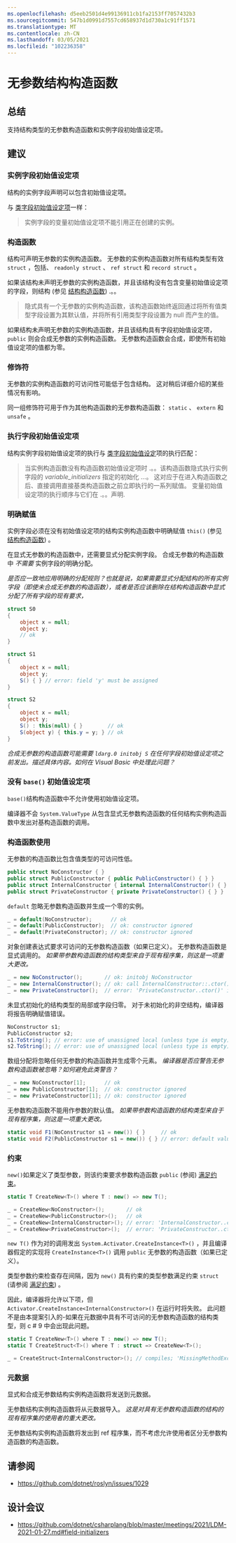 ```yaml
---
ms.openlocfilehash: d5eeb2501d4e99136911cb1fa2153ff7057432b3
ms.sourcegitcommit: 547b1d0991d7557cd658937d1d730a1c91ff1571
ms.translationtype: MT
ms.contentlocale: zh-CN
ms.lasthandoff: 03/05/2021
ms.locfileid: "102236358"
---
```

# <a name="parameterless-struct-constructors"></a>无参数结构构造函数

## <a name="summary"></a>总结

支持结构类型的无参数构造函数和实例字段初始值设定项。

## <a name="proposal"></a>建议

### <a name="instance-field-initializers"></a>实例字段初始值设定项
结构的实例字段声明可以包含初始值设定项。

与 [类字段初始值设定项](https://github.com/dotnet/csharplang/blob/master/spec/classes.md#instance-field-initialization)一样：
> 实例字段的变量初始值设定项不能引用正在创建的实例。 

### <a name="constructors"></a>构造函数
结构可声明无参数的实例构造函数。
无参数的实例构造函数对所有结构类型有效 `struct` ，包括、 `readonly struct` 、 `ref struct` 和 `record struct` 。

如果该结构未声明无参数的实例构造函数，并且该结构没有包含变量初始值设定项的字段，则结构 (参见 [结构构造函数](https://github.com/dotnet/csharplang/blob/master/spec/structs.md#constructors)) .。。
> 隐式具有一个无参数的实例构造函数，该构造函数始终返回通过将所有值类型字段设置为其默认值，并将所有引用类型字段设置为 null 而产生的值。

如果结构未声明无参数的实例构造函数，并且该结构具有字段初始值设定项， `public` 则会合成无参数的实例构造函数。
无参数构造函数会合成，即使所有初始值设定项的值都为零。

### <a name="modifiers"></a>修饰符
无参数的实例构造函数的可访问性可能低于包含结构。
这对稍后详细介绍的某些情况有影响。

同一组修饰符可用于作为其他构造函数的无参数构造函数： `static` 、 `extern` 和 `unsafe` 。

### <a name="executing-field-initializers"></a>执行字段初始值设定项
结构实例字段初始值设定项的执行与 [类字段初始值设定](https://github.com/dotnet/csharplang/blob/master/spec/classes.md#instance-variable-initializers)项的执行匹配：
> 当实例构造函数没有构造函数初始值设定项时 .。。该构造函数隐式执行实例字段的 _variable_initializers_ 指定的初始化 ...。 这对应于在进入构造函数之后、直接调用直接基类构造函数之前立即执行的一系列赋值。 变量初始值设定项的执行顺序与它们在 .。。声明.

### <a name="definite-assignment"></a>明确赋值
实例字段必须在没有初始值设定项的结构实例构造函数中明确赋值 `this()` (参见 [结构构造函数](https://github.com/dotnet/csharplang/blob/master/spec/structs.md#constructors)) 。

在显式无参数的构造函数中，还需要显式分配实例字段。
合成无参数的构造函数中 _不需要_ 实例字段的明确分配。

_是否应一致地应用明确的分配规则？也就是说，如果需要显式分配结构的所有实例字段（即使未合成无参数的构造函数），或者是否应该删除在结构构造函数中显式分配了所有字段的现有要求，_
```csharp
struct S0
{
    object x = null;
    object y;
    // ok
}

struct S1
{
    object x = null;
    object y;
    S() { } // error: field 'y' must be assigned
}

struct S2
{
    object x = null;
    object y;
    S() : this(null) { }        // ok
    S(object y) { this.y = y; } // ok
}
```

_合成无参数的构造函数可能需要 `ldarg.0 initobj S` 在任何字段初始值设定项之前发出。描述具体内容。如何在 Visual Basic 中处理此问题？_

### <a name="no-base-initializer"></a>没有 `base()` 初始值设定项
`base()`结构构造函数中不允许使用初始值设定项。

编译器不会 `System.ValueType` 从包含显式无参数构造函数的任何结构实例构造函数中发出对基构造函数的调用。

### <a name="constructor-use"></a>构造函数使用

无参数的构造函数比包含值类型的可访问性低。
```csharp
public struct NoConstructor { }
public struct PublicConstructor { public PublicConstructor() { } }
public struct InternalConstructor { internal InternalConstructor() { } }
public struct PrivateConstructor { private PrivateConstructor() { } }
```

`default` 忽略无参数构造函数并生成一个零的实例。
```csharp
_ = default(NoConstructor);      // ok
_ = default(PublicConstructor);  // ok: constructor ignored
_ = default(PrivateConstructor); // ok: constructor ignored
```

对象创建表达式要求可访问的无参数构造函数（如果已定义）。
无参数构造函数是显式调用的。
_如果带参数构造函数的结构类型来自于现有程序集，则这是一项重大更改。_
```csharp
_ = new NoConstructor();       // ok: initobj NoConstructor
_ = new InternalConstructor(); // ok: call InternalConstructor::.ctor()
_ = new PrivateConstructor();  // error: 'PrivateConstructor..ctor()' is inaccessible
```

未显式初始化的结构类型的局部或字段归零。
对于未初始化的非空结构，编译器将报告明确赋值错误。 
```csharp
NoConstructor s1;
PublicConstructor s2;
s1.ToString(); // error: use of unassigned local (unless type is empty)
s2.ToString(); // error: use of unassigned local (unless type is empty)
```

数组分配将忽略任何无参数的构造函数并生成零个元素。
_编译器是否应警告无参数构造函数被忽略？如何避免此类警告？_
```csharp
_ = new NoConstructor[1];      // ok
_ = new PublicConstructor[1];  // ok: constructor ignored
_ = new PrivateConstructor[1]; // ok: constructor ignored
```

无参数构造函数不能用作参数的默认值。
_如果带参数构造函数的结构类型来自于现有程序集，则这是一项重大更改。_
```csharp
static void F1(NoConstructor s1 = new()) { }     // ok
static void F2(PublicConstructor s1 = new()) { } // error: default value must be constant
```

### <a name="constraints"></a>约束
`new()`如果定义了类型参数，则该约束要求参数构造函数 `public` (参阅) [满足约束](https://github.com/dotnet/csharplang/blob/master/spec/types.md#satisfying-constraints)。
```csharp
static T CreateNew<T>() where T : new() => new T();

_ = CreateNew<NoConstructor>();       // ok
_ = CreateNew<PublicConstructor>();   // ok
_ = CreateNew<InternalConstructor>(); // error: 'InternalConstructor..ctor()' is not public
_ = CreateNew<PrivateConstructor>();  // error: 'PrivateConstructor..ctor()' is not public
```

`new T()` 作为对的调用发出 `System.Activator.CreateInstance<T>()` ，并且编译器假定的实现将 `CreateInstance<T>()` 调用 `public` 无参数的构造函数（如果已定义）。

类型参数约束检查存在间隔，因为 `new()` 具有约束的类型参数满足约束 `struct` (请参阅 [满足约束](https://github.com/dotnet/csharplang/blob/master/spec/types.md#satisfying-constraints)) 。

因此，编译器将允许以下项，但 `Activator.CreateInstance<InternalConstructor>()` 在运行时将失败。
此问题不是由本提案引入的-如果在元数据中具有不可访问的无参数构造函数的结构类型，则 c # 9 中会出现此问题。
```csharp
static T CreateNew<T>() where T : new() => new T();
static T CreateStruct<T>() where T : struct => CreateNew<T>();

_ = CreateStruct<InternalConstructor>(); // compiles; 'MissingMethodException' at runtime
```

### <a name="metadata"></a>元数据
显式和合成无参数结构实例构造函数将发送到元数据。

无参数结构实例构造函数将从元数据导入。
_这是对具有无参数构造函数的结构的现有程序集的使用者的重大更改。_

无参数结构实例构造函数将发出到 ref 程序集，而不考虑允许使用者区分无参数构造函数的构造函数。

## <a name="see-also"></a>请参阅

- https://github.com/dotnet/roslyn/issues/1029

## <a name="design-meetings"></a>设计会议

- https://github.com/dotnet/csharplang/blob/master/meetings/2021/LDM-2021-01-27.md#field-initializers
